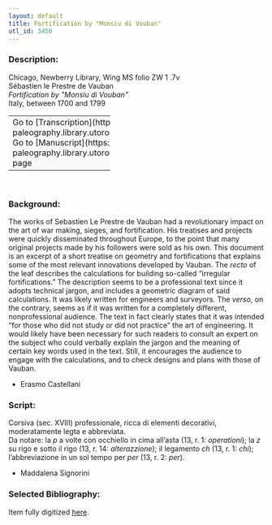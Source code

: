 ```yaml
---
layout: default
title: Fortification by "Monsiu di Vouban"
utl_id: 3450
---
```


### Description:

Chicago, Newberry Library, Wing MS folio ZW 1 .7v<br>
Sébastien le Prestre de Vauban<br>
_Fortification by "Monsiu di Vouban"_<br>
Italy, between 1700 and 1799

<table border="0.5" cellpadding="1" cellspacing="1" style="width: 200px; background-color:#F8F8F8;"><tbody><tr><td>Go to [Transcription](https://italian-paleography.library.utoronto.ca/content/transcript_IP_077)<br>
Go to [Manuscript](https://italian-paleography.library.utoronto.ca/islandora/object/italianpaleography%3AIP_077) page</td></tr></tbody></table> 

### Background:

The works of Sebastien Le Prestre de Vauban had a revolutionary impact on the art of war making, sieges, and fortification. His treatises and projects were quickly disseminated throughout Europe, to the point that many original projects made by his followers were sold as his own. This document is an excerpt of a short treatise on geometry and fortifications that explains some of the most relevant innovations developed by Vauban. The <i>recto</i> of the leaf describes the calculations for building so-called “irregular fortifications.” The description seems to be a professional text since it adopts technical jargon, and includes a geometric diagram of said calculations. It was likely written for engineers and surveyors. The <i>verso</i>, on the contrary, seems as if it was written for a completely different, nonprofessional audience. The text in fact clearly states that it was intended “for those who did not study or did not practice” the art of engineering. It would likely have been necessary for such readers to consult an expert on the subject who could verbally explain the jargon and the meaning of certain key words used in the text. Still, it encourages the audience to engage with the calculations, and to check designs and plans with those of Vauban.

- Erasmo Castellani

### Script:

Corsiva (sec. XVIII) professionale, ricca di elementi decorativi, moderatamente legta e abbreviata.<br>
Da notare: la _p_ a volte con occhiello in cima all’asta (13, r. 1: _operationi_); la _z_ su rigo e sotto il rigo (13, r. 14: _alterazzione_); il legamento _ch_ (13, r. 1: _chi_); l’abbreviazione in un sol tempo per _per_ (13, r. 2: _per_).<br>
- Maddalena Signorini

### Selected Bibliography:

Item fully digitized [here](http://digcoll.newberry.org/#/item/ia-wing_ms_folio_zw_1_7v).

